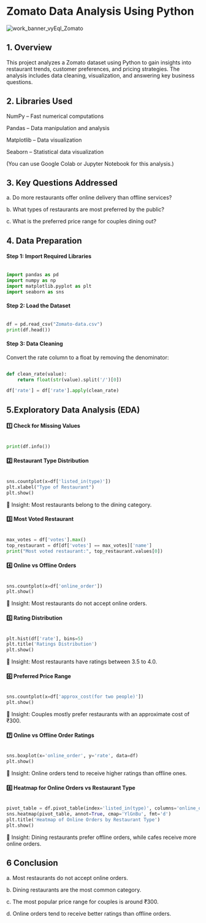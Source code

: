 # Zomato Data Analysis Using Python
![work_banner_vyEql_Zomato](https://github.com/user-attachments/assets/d95ca8d6-ff37-457a-9c4d-b070f98135a4)


## 1. Overview
This project analyzes a Zomato dataset using Python to gain insights into restaurant trends, customer preferences, and pricing strategies. The analysis includes data cleaning, visualization, and answering key business questions.


## 2. Libraries Used
NumPy – Fast numerical computations

Pandas – Data manipulation and analysis

Matplotlib – Data visualization

Seaborn – Statistical data visualization

(You can use Google Colab or Jupyter Notebook for this analysis.)


## 3. Key Questions Addressed
a. Do more restaurants offer online delivery than offline services?

b. What types of restaurants are most preferred by the public?

c. What is the preferred price range for couples dining out?


## 4. Data Preparation

#### Step 1: Import Required Libraries
``` python

import pandas as pd
import numpy as np
import matplotlib.pyplot as plt
import seaborn as sns
```

#### Step 2: Load the Dataset
``` python

df = pd.read_csv("Zomato-data.csv")
print(df.head())
 ```

#### Step 3: Data Cleaning
Convert the rate column to a float by removing the denominator:

``` python

def clean_rate(value):
    return float(str(value).split('/')[0])

df['rate'] = df['rate'].apply(clean_rate)
```

## 5.Exploratory Data Analysis (EDA)

#### 1️⃣ Check for Missing Values

``` python

print(df.info())
```

#### 2️⃣ Restaurant Type Distribution

``` python

sns.countplot(x=df['listed_in(type)'])
plt.xlabel("Type of Restaurant")
plt.show()
```

🔹 Insight: Most restaurants belong to the dining category.

#### 3️⃣ Most Voted Restaurant

```python

max_votes = df['votes'].max()
top_restaurant = df[df['votes'] == max_votes]['name']
print("Most voted restaurant:", top_restaurant.values[0])
 ```


#### 4️⃣ Online vs Offline Orders
``` python

sns.countplot(x=df['online_order'])
plt.show()
```
🔹 Insight: Most restaurants do not accept online orders.

#### 5️⃣ Rating Distribution

``` python

plt.hist(df['rate'], bins=5)
plt.title('Ratings Distribution')
plt.show()
```

🔹 Insight: Most restaurants have ratings between 3.5 to 4.0.

#### 6️⃣ Preferred Price Range
``` python

sns.countplot(x=df['approx_cost(for two people)'])
plt.show()
```

🔹 Insight: Couples mostly prefer restaurants with an approximate cost of ₹300.


#### 7️⃣ Online vs Offline Order Ratings
``` python

sns.boxplot(x='online_order', y='rate', data=df)
plt.show()
```

🔹 Insight: Online orders tend to receive higher ratings than offline ones.

#### 8️⃣ Heatmap for Online Orders vs Restaurant Type
``` python

pivot_table = df.pivot_table(index='listed_in(type)', columns='online_order', aggfunc='size', fill_value=0)
sns.heatmap(pivot_table, annot=True, cmap='YlGnBu', fmt='d')
plt.title('Heatmap of Online Orders by Restaurant Type')
plt.show()
```

🔹 Insight: Dining restaurants prefer offline orders, while cafes receive more online orders.


## 6 Conclusion
a. Most restaurants do not accept online orders.

b. Dining restaurants are the most common category.

c. The most popular price range for couples is around ₹300.

d. Online orders tend to receive better ratings than offline orders.

